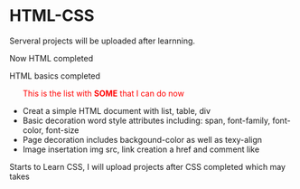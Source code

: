 # HTML-CSS
Serveral projects will be uploaded after learnning.

Now HTML completed

<!DOCTYPE HTML>
<html>
  <head>
  HTML basics completed
  </head>
  
  <body>
    <ul><p style="color: red">This is the list with <strong>SOME</strong> that I can do now<p>
      <li> Creat a simple HTML document with list, table, div</li>
      <li> Basic decoration word style attributes including: span, font-family, font-color, font-size</li>
      <li> Page decoration includes backgound-color as well as texy-align</li>
      <li> Image insertation img src, link creation a href and comment like <!-- --></li>
    </ul>
  </body>
</html>

Starts to Learn CSS, I will upload projects after CSS completed
which may takes 
